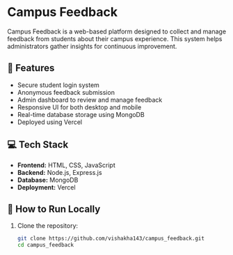 # Campus Feedback

Campus Feedback is a web-based platform designed to collect and manage feedback from students about their campus experience. This system helps administrators gather insights for continuous improvement.

## 🔧 Features

- Secure student login system
- Anonymous feedback submission
- Admin dashboard to review and manage feedback
- Responsive UI for both desktop and mobile
- Real-time database storage using MongoDB
- Deployed using Vercel

## 💻 Tech Stack

- **Frontend:** HTML, CSS, JavaScript
- **Backend:** Node.js, Express.js
- **Database:** MongoDB
- **Deployment:** Vercel

## 🚀 How to Run Locally

1. Clone the repository:
   ```bash
   git clone https://github.com/vishakha143/campus_feedback.git
   cd campus_feedback

 
